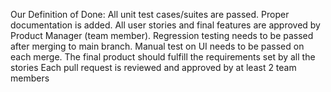 Our Definition of Done:
All unit test cases/suites are passed.
Proper documentation is added.
All user stories and final features are approved by Product Manager (team member).
Regression testing needs to be passed after merging to main branch.
Manual test on UI needs to be passed on each merge.
The final product should fulfill the requirements set by all the stories
Each pull request is reviewed and approved by at least 2 team members
